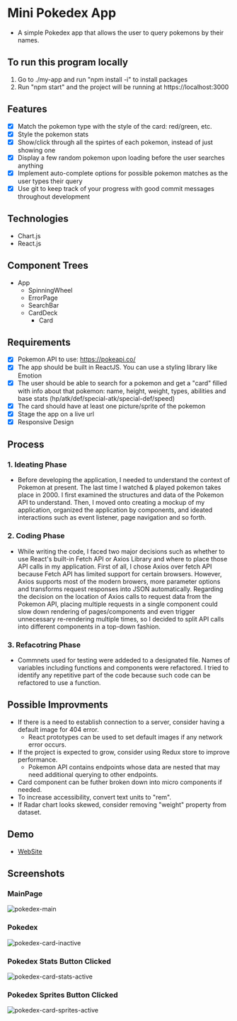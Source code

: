 # Mini Pokedex App
- A simple Pokedex app that allows the user to query pokemons by their names.

## To run this program locally
1. Go to ./my-app and run "npm install -i" to install packages
2. Run "npm start" and the project will be running at https://localhost:3000

## Features
- [x] Match the pokemon type with the style of the card: red/green, etc.
- [x] Style the pokemon stats
- [x] Show/click through all the spirtes of each pokemon, instead of just showing one
- [x] Display a few random pokemon upon loading before the user searches anything
- [x] Implement auto-complete options for possible pokemon matches as the user types their query
- [x] Use git to keep track of your progress with good commit messages throughout development

## Technologies
- Chart.js
- React.js

## Component Trees
- App
    - SpinningWheel
    - ErrorPage
    - SearchBar
    - CardDeck
        - Card

## Requirements
- [x] Pokemon API to use: https://pokeapi.co/
- [x] The app should be built in ReactJS. You can use a styling library like Emotion
- [x] The user should be able to search for a pokemon and get a "card" filled with info about that pokemon: name, height, weight, types, abilities and base stats (hp/atk/def/special-atk/special-def/speed)
- [x] The card should have at least one picture/sprite of the pokemon
- [x] Stage the app on a live url
- [x] Responsive Design

## Process
### 1. Ideating Phase
- Before developing the application, I needed to understand the context of Pokemon at present. The last time I watched & played pokemon takes place in 2000. I first examined the structures and data of the Pokemon API to understand. Then, I moved onto creating a mockup of my application, organized the application by components, and ideated interactions such as event listener, page navigation and so forth.

### 2. Coding Phase
- While writing the code, I faced two major decisions such as whether to use React's built-in Fetch API or Axios Library and where to place those API calls in my application. First of all, I chose Axios over fetch API because Fetch API has limited support for certain browsers. However, Axios supports most of the modern browers, more parameter options and transforms request responses into JSON automatically. Regarding the decision on the location of Axios calls to request data from the Pokemon API, placing multiple requests in a single component could slow down rendering of pages/components and even trigger unnecessary re-rendering multiple times, so I decided to split API calls into different components in a top-down fashion. 

### 3. Refacotring Phase
- Commnets used for testing were addeded to a designated file. Names of variables including functions and components were refactored. I tried to identify any repetitive part of the code because such code can be refactored to use a function.


## Possible Improvments
- If there is a need to establish connection to a server, consider having a default image for 404 error.
    - React prototypes can be used to set default images if any network error occurs.
- If the project is expected to grow, consider using Redux store to improve performance.
    - Pokemon API contains endpoints whose data are nested that may need additional querying to other endpoints.
- Card component can be futher broken down into micro components if needed.
- To increase accessibility, convert text units to "rem".
- If Radar chart looks skewed, consider removing "weight" property from dataset.

## Demo
 - [WebSite](https://freewebhosting-bda42.web.app/)

## Screenshots
### MainPage
<img src="https://github.com/danlee0528/Pokedex-Mini/blob/main/my-app/src/assets/pokedex-main.PNG" alt="pokedex-main"/>

### Pokedex  
<img src="https://github.com/danlee0528/Pokedex-Mini/blob/main/my-app/src/assets/pokedex-card-inactive.PNG" alt="pokedex-card-inactive"/>

### Pokedex Stats Button Clicked
<img src="https://github.com/danlee0528/Pokedex-Mini/blob/main/my-app/src/assets/pokedex-card-stats-active.PNG" alt="pokedex-card-stats-active"/>

### Pokedex Sprites Button Clicked
<img src="https://github.com/danlee0528/Pokedex-Mini/blob/main/my-app/src/assets/pokedex-card-sprites-active.PNG" alt="pokedex-card-sprites-active"/>

